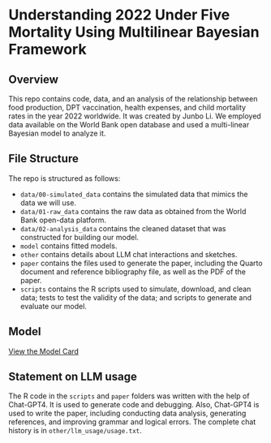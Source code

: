 # Understanding 2022 Under Five Mortality Using Multilinear Bayesian Framework

## Overview

This repo contains code, data, and an analysis of the relationship between food production, DPT vaccination, health expenses, and child mortality rates in the year 2022 worldwide. It was created by Junbo Li. We employed data available on the World Bank open database and used a multi-linear Bayesian model to analyze it. 


## File Structure

The repo is structured as follows:

-   `data/00-simulated_data` contains the simulated data that mimics the data we will use.
-   `data/01-raw_data` contains the raw data as obtained from the World Bank open-data platform.
-   `data/02-analysis_data` contains the cleaned dataset that was constructed for building our model.
-   `model` contains fitted models. 
-   `other` contains details about LLM chat interactions and sketches.
-   `paper` contains the files used to generate the paper, including the Quarto document and reference bibliography file, as well as the PDF of the paper. 
-   `scripts` contains the R scripts used to simulate, download, and clean data; tests to test the validity of the data; and scripts to generate and evaluate our model.

## Model

[View the Model Card](modelcard.md)

## Statement on LLM usage

The R code in the `scripts` and `paper` folders was written with the help of Chat-GPT4. It is used to generate code and debugging. Also, Chat-GPT4 is used to write the paper, including conducting data analysis, generating references, and improving grammar and logical errors. The complete chat history is in `other/llm_usage/usage.txt`.


